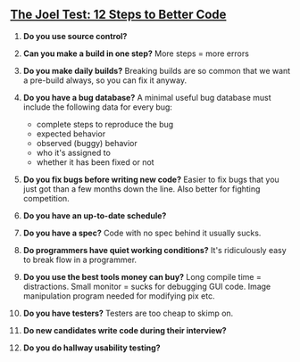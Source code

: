 ## [The Joel Test: 12 Steps to Better Code](http://www.joelonsoftware.com/articles/fog0000000043.html)

1. __Do you use source control?__
2. __Can you make a build in one step?__ More steps = more errors
3. __Do you make daily builds?__ Breaking builds are so common that we want a pre-build always, so you can fix it anyway.
4. __Do you have a bug database?__ A minimal useful bug database must include the following data for every bug:

	- complete steps to reproduce the bug
	- expected behavior
	- observed (buggy) behavior
	- who it's assigned to
	- whether it has been fixed or not

5. __Do you fix bugs before writing new code?__ Easier to fix bugs that you just got than a few months down the line. Also better for fighting competition.
6. __Do you have an up-to-date schedule?__
7. __Do you have a spec?__ Code with no spec behind it usually sucks.
8. __Do programmers have quiet working conditions?__ It's ridiculously easy to break flow in a programmer.
9. __Do you use the best tools money can buy?__ Long compile time = distractions. Small monitor = sucks for debugging GUI code. Image manipulation program needed for modifying pix etc.
10. __Do you have testers?__ Testers are too cheap to skimp on.
11. __Do new candidates write code during their interview?__
12. __Do you do hallway usability testing?__ 





